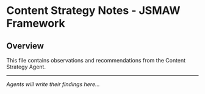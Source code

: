 # Content Strategy Notes - JSMAW Framework

## Overview
This file contains observations and recommendations from the Content Strategy Agent.

---

*Agents will write their findings here...*